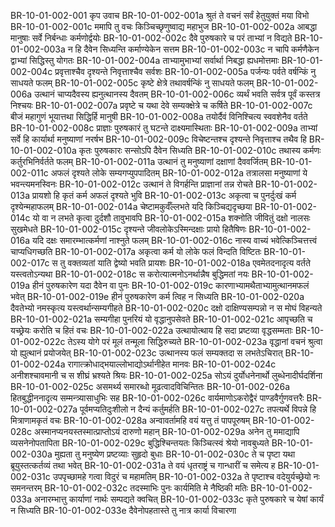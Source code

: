 BR-10-01-002-001	कृप उवाच
BR-10-01-002-001a	श्रुतं ते वचनं सर्वं हेतुयुक्तं मया विभो
BR-10-01-002-001c	ममापि तु वचः किञ्चिच्छृणुष्वाद्य महाभुज
BR-10-01-002-002a	आबद्धा मानुषाः सर्वे निर्बन्धाः कर्मणोर्द्वयोः
BR-10-01-002-002c	दैवे पुरुषकारे च परं ताभ्यां न विद्यते
BR-10-01-002-003a	न हि दैवेन सिध्यन्ति कर्माण्येकेन सत्तम
BR-10-01-002-003c	न चापि कर्मणैकेन द्वाभ्यां सिद्धिस्तु योगतः
BR-10-01-002-004a	ताभ्यामुभाभ्यां सर्वार्था निबद्धा ह्यधमोत्तमाः
BR-10-01-002-004c	प्रवृत्ताश्चैव दृश्यन्ते निवृत्ताश्चैव सर्वशः
BR-10-01-002-005a	पर्जन्यः पर्वते वर्षन्किं नु साधयते फलम्
BR-10-01-002-005c	कृष्टे क्षेत्रे तथावर्षन्किं नु साधयते फलम्
BR-10-01-002-006a	उत्थानं चाप्यदैवस्य ह्यनुत्थानस्य दैवतम्
BR-10-01-002-006c	व्यर्थं भवति सर्वत्र पूर्वं कस्तत्र निश्चयः
BR-10-01-002-007a	प्रवृष्टे च यथा देवे सम्यक्क्षेत्रे च कर्षिते
BR-10-01-002-007c	बीजं महागुणं भूयात्तथा सिद्धिर्हि मानुषी
BR-10-01-002-008a	तयोर्दैवं विनिश्चित्य स्ववशेनैव वर्तते
BR-10-01-002-008c	प्राज्ञाः पुरुषकारं तु घटन्ते दाक्ष्यमास्थिताः
BR-10-01-002-009a	ताभ्यां सर्वे हि कार्यार्था मनुष्याणां नरर्षभ
BR-10-01-002-009c	विचेष्टन्तश्च दृश्यन्ते निवृत्ताश्च तथैव हि
BR-10-01-002-010a	कृतः पुरुषकारः सन्सोऽपि दैवेन सिध्यति
BR-10-01-002-010c	तथास्य कर्मणः कर्तुरभिनिर्वर्तते फलम्
BR-10-01-002-011a	उत्थानं तु मनुष्याणां दक्षाणां दैववर्जितम्
BR-10-01-002-011c	अफलं दृश्यते लोके सम्यगप्युपपादितम्
BR-10-01-002-012a	तत्रालसा मनुष्याणां ये भवन्त्यमनस्विनः
BR-10-01-002-012c	उत्थानं ते विगर्हन्ति प्राज्ञानां तन्न रोचते
BR-10-01-002-013a	प्रायशो हि कृतं कर्म अफलं दृश्यते भुवि
BR-10-01-002-013c	अकृत्वा च पुनर्दुःखं कर्म दृश्येन्महाफलम्
BR-10-01-002-014a	चेष्टामकुर्वँल्लभते यदि किञ्चिद्यदृच्छया
BR-10-01-002-014c	यो वा न लभते कृत्वा दुर्दशौ तावुभावपि
BR-10-01-002-015a	शक्नोति जीवितुं दक्षो नालसः सुखमेधते
BR-10-01-002-015c	दृश्यन्ते जीवलोकेऽस्मिन्दक्षाः प्रायो हितैषिणः
BR-10-01-002-016a	यदि दक्षः समारम्भात्कर्मणां नाश्नुते फलम्
BR-10-01-002-016c	नास्य वाच्यं भवेत्किञ्चित्तत्त्वं चाप्यधिगच्छति
BR-10-01-002-017a	अकृत्वा कर्म यो लोके फलं विन्दति विष्टितः
BR-10-01-002-017c	स तु वक्तव्यतां याति द्वेष्यो भवति प्रायशः
BR-10-01-002-018a	एवमेतदनादृत्य वर्तते यस्त्वतोऽन्यथा
BR-10-01-002-018c	स करोत्यात्मनोऽनर्थान्नैष बुद्धिमतां नयः
BR-10-01-002-019a	हीनं पुरुषकारेण यदा दैवेन वा पुनः
BR-10-01-002-019c	कारणाभ्यामथैताभ्यामुत्थानमफलं भवेत्
BR-10-01-002-019e	हीनं पुरुषकारेण कर्म त्विह न सिध्यति
BR-10-01-002-020a	दैवतेभ्यो नमस्कृत्य यस्त्वर्थान्सम्यगीहते
BR-10-01-002-020c	दक्षो दाक्षिण्यसम्पन्नो न स मोघं विहन्यते
BR-10-01-002-021a	सम्यगीहा पुनरियं यो वृद्धानुपसेवते
BR-10-01-002-021c	आपृच्छति च यच्छ्रेयः करोति च हितं वचः
BR-10-01-002-022a	उत्थायोत्थाय हि सदा प्रष्टव्या वृद्धसम्मताः
BR-10-01-002-022c	तेऽस्य योगे परं मूलं तन्मूला सिद्धिरुच्यते
BR-10-01-002-023a	वृद्धानां वचनं श्रुत्वा यो ह्युत्थानं प्रयोजयेत्
BR-10-01-002-023c	उत्थानस्य फलं सम्यक्तदा स लभतेऽचिरात्
BR-10-01-002-024a	रागात्क्रोधाद्भयाल्लोभाद्योऽर्थानीहेत मानवः
BR-10-01-002-024c	अनीशश्चावमानी च स शीघ्रं भ्रश्यते श्रियः
BR-10-01-002-025a	सोऽयं दुर्योधनेनार्थो लुब्धेनादीर्घदर्शिना
BR-10-01-002-025c	असमर्थ्य समारब्धो मूढत्वादविचिन्तितः
BR-10-01-002-026a	हितबुद्धीननादृत्य सम्मन्त्र्यासाधुभिः सह
BR-10-01-002-026c	वार्यमाणोऽकरोद्वैरं पाण्डवैर्गुणवत्तरैः
BR-10-01-002-027a	पूर्वमप्यतिदुःशीलो न दैन्यं कर्तुमर्हति
BR-10-01-002-027c	तपत्यर्थे विपन्ने हि मित्राणामकृतं वचः
BR-10-01-002-028a	अन्वावर्तामहि वयं यत्तु तं पापपूरुषम्
BR-10-01-002-028c	अस्मानप्यनयस्तस्मात्प्राप्तोऽयं दारुणो महान्
BR-10-01-002-029a	अनेन तु ममाद्यापि व्यसनेनोपतापिता
BR-10-01-002-029c	बुद्धिश्चिन्तयतः किञ्चित्स्वं श्रेयो नावबुध्यते
BR-10-01-002-030a	मुह्यता तु मनुष्येण प्रष्टव्याः सुहृदो बुधाः
BR-10-01-002-030c	ते च पृष्टा यथा ब्रूयुस्तत्कर्तव्यं तथा भवेत्
BR-10-01-002-031a	ते वयं धृतराष्ट्रं च गान्धारीं च समेत्य ह
BR-10-01-002-031c	उपपृच्छामहे गत्वा विदुरं च महामतिम्
BR-10-01-002-032a	ते पृष्टाश्च वदेयुर्यच्छ्रेयो नः समनन्तरम्
BR-10-01-002-032c	तदस्माभिः पुनः कार्यमिति मे नैष्ठिकी मतिः
BR-10-01-002-033a	अनारम्भात्तु कार्याणां नार्थः सम्पद्यते क्वचित्
BR-10-01-002-033c	कृते पुरुषकारे च येषां कार्यं न सिध्यति
BR-10-01-002-033e	दैवेनोपहतास्ते तु नात्र कार्या विचारणा
